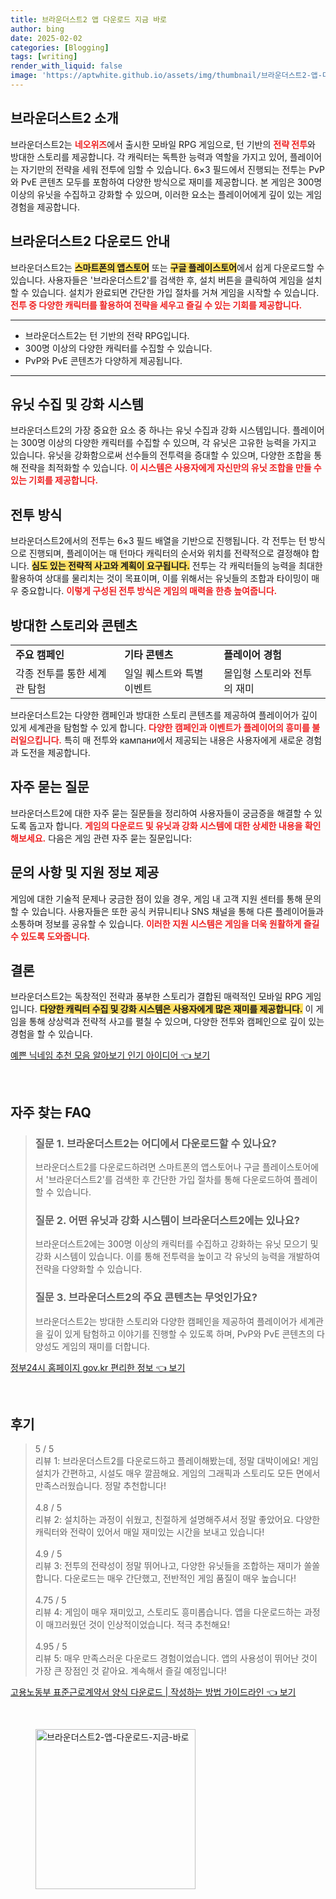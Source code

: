 ```yaml
---
title: 브라운더스트2 앱 다운로드 지금 바로
author: bing
date: 2025-02-02
categories: [Blogging]
tags: [writing]
render_with_liquid: false
image: 'https://aptwhite.github.io/assets/img/thumbnail/브라운더스트2-앱-다운로드-지금-바로.webp'
---
```



<h2 id='브라운더스트2_소개'>브라운더스트2 소개</h2>

<p>브라운더스트2는 <b><span style="color: #ee2323;">네오위즈</span></b>에서 출시한 모바일 RPG 게임으로, 턴 기반의 <b><span style="color: #ee2323;">전략 전투</span></b>와 방대한 스토리를 제공합니다. 각 캐릭터는 독특한 능력과 역할을 가지고 있어, 플레이어는 자기만의 전략을 세워 전투에 임할 수 있습니다. 6×3 필드에서 진행되는 전투는 PvP와 PvE 콘텐츠 모두를 포함하여 다양한 방식으로 재미를 제공합니다. 본 게임은 300명 이상의 유닛을 수집하고 강화할 수 있으며, 이러한 요소는 플레이어에게 깊이 있는 게임 경험을 제공합니다.</p>

<h2 id='다운로드_안내'>브라운더스트2 다운로드 안내</h2>

<p>브라운더스트2는 <b><span style="background-color: #ffe066;">스마트폰의 앱스토어</span></b> 또는 <b><span style="background-color: #ffe066;">구글 플레이스토어</span></b>에서 쉽게 다운로드할 수 있습니다. 사용자들은 '브라운더스트2'를 검색한 후, 설치 버튼을 클릭하여 게임을 설치할 수 있습니다. 설치가 완료되면 간단한 가입 절차를 거쳐 게임을 시작할 수 있습니다. <b><span style="color: #ee2323;">전투 중 다양한 캐릭터를 활용하여 전략을 세우고 즐길 수 있는 기회를 제공합니다.</span></b></p>

<hr />

<ul>
    <li>브라운더스트2는 턴 기반의 전략 RPG입니다.</li>
    <li>300명 이상의 다양한 캐릭터를 수집할 수 있습니다.</li>
    <li>PvP와 PvE 콘텐츠가 다양하게 제공됩니다.</li>
</ul>

<hr />

<h2 id='유닛_시스템'>유닛 수집 및 강화 시스템</h2>

<p>브라운더스트2의 가장 중요한 요소 중 하나는 유닛 수집과 강화 시스템입니다. 플레이어는 300명 이상의 다양한 캐릭터를 수집할 수 있으며, 각 유닛은 고유한 능력을 가지고 있습니다. 유닛을 강화함으로써 선수들의 전투력을 증대할 수 있으며, 다양한 조합을 통해 전략을 최적화할 수 있습니다. <b><span style="color: #ee2323;">이 시스템은 사용자에게 자신만의 유닛 조합을 만들 수 있는 기회를 제공합니다.</span></b></p>

<h2 id='전투_방식'>전투 방식</h2>

<p>브라운더스트2에서의 전투는 6×3 필드 배열을 기반으로 진행됩니다. 각 전투는 턴 방식으로 진행되며, 플레이어는 매 턴마다 캐릭터의 순서와 위치를 전략적으로 결정해야 합니다. <b><span style="background-color: #ffe066;">심도 있는 전략적 사고와 계획이 요구됩니다.</span></b> 전투는 각 캐릭터들의 능력을 최대한 활용하여 상대를 물리치는 것이 목표이며, 이를 위해서는 유닛들의 조합과 타이밍이 매우 중요합니다. <b><span style="color: #ee2323;">이렇게 구성된 전투 방식은 게임의 매력을 한층 높여줍니다.</span></b></p>

<h2 id='스토리_콘텐츠'>방대한 스토리와 콘텐츠</h2>

<table>
    <tr>
        <td><b>주요 캠페인</b></td>
        <td><b>기타 콘텐츠</b></td>
        <td><b>플레이어 경험</b></td>
    </tr>
    <tr>
        <td>각종 전투를 통한 세계관 탐험</td>
        <td>일일 퀘스트와 특별 이벤트</td>
        <td>몰입형 스토리와 전투의 재미</td>
    </tr>
</table>

<p>브라운더스트2는 다양한 캠페인과 방대한 스토리 콘텐츠를 제공하여 플레이어가 깊이 있게 세계관을 탐험할 수 있게 합니다. <b><span style="color: #ee2323;">다양한 캠페인과 이벤트가 플레이어의 흥미를 불러일으킵니다.</span></b> 특히 매 전투와 кампани에서 제공되는 내용은 사용자에게 새로운 경험과 도전을 제공합니다.</p>

<h2 id='자주_묻는_질문'>자주 묻는 질문</h2>

<p>브라운더스트2에 대한 자주 묻는 질문들을 정리하여 사용자들이 궁금증을 해결할 수 있도록 돕고자 합니다. <b><span style="color: #ee2323;">게임의 다운로드 및 유닛과 강화 시스템에 대한 상세한 내용을 확인해보세요.</span></b> 다음은 게임 관련 자주 묻는 질문입니다:</p>

<h2 id='문의사항_제공'>문의 사항 및 지원 정보 제공</h2>

<p>게임에 대한 기술적 문제나 궁금한 점이 있을 경우, 게임 내 고객 지원 센터를 통해 문의할 수 있습니다. 사용자들은 또한 공식 커뮤니티나 SNS 채널을 통해 다른 플레이어들과 소통하며 정보를 공유할 수 있습니다. <b><span style="color: #ee2323;">이러한 지원 시스템은 게임을 더욱 원활하게 즐길 수 있도록 도와줍니다.</span></b></p>

<h2 id='결론'>결론</h2>

<p>브라운더스트2는 독창적인 전략과 풍부한 스토리가 결합된 매력적인 모바일 RPG 게임입니다. <b><span style="background-color: #ffe066;">다양한 캐릭터 수집 및 강화 시스템은 사용자에게 많은 재미를 제공합니다.</span></b> 이 게임을 통해 상상력과 전략적 사고를 펼칠 수 있으며, 다양한 전투와 캠페인으로 깊이 있는 경험을 할 수 있습니다.</p>


<p><a class="click-button" title="예쁜 닉네임 추천 모음 알아보기 인기 아이디어" href="https://aptwhite.github.io/posts/%EC%98%88%EC%81%9C-%EB%8B%89%EB%84%A4%EC%9E%84-%EC%B6%94%EC%B2%9C-%EB%AA%A8%EC%9D%8C-%EC%95%8C%EC%95%84%EB%B3%B4%EA%B8%B0-%EC%9D%B8%EA%B8%B0-%EC%95%84%EC%9D%B4%EB%94%94%EC%96%B4/" rel="dofollow">예쁜 닉네임 추천 모음 알아보기 인기 아이디어 👈 보기</a></p><br>
<h2 id='자주_찾는_FAQ'>자주 찾는 FAQ</h2>
<div itemscope="" itemtype="https://schema.org/FAQPage"> 
<blockquote> 
<div itemscope="" itemprop="mainEntity" itemtype="https://schema.org/Question"> 
<h3 itemprop="name">질문 1. 브라운더스트2는 어디에서 다운로드할 수 있나요?</h3> 
<div itemscope="" itemprop="acceptedAnswer" itemtype="https://schema.org/Answer"> 
<span itemprop="text"> 
<p>브라운더스트2를 다운로드하려면 스마트폰의 앱스토어나 구글 플레이스토어에서 '브라운더스트2'를 검색한 후 간단한 가입 절차를 통해 다운로드하여 플레이할 수 있습니다.</p> 
</span> 
</div> 
</div> 
<div itemscope="" itemprop="mainEntity" itemtype="https://schema.org/Question"> 
<h3 itemprop="name">질문 2. 어떤 유닛과 강화 시스템이 브라운더스트2에는 있나요?</h3> 
<div itemscope="" itemprop="acceptedAnswer" itemtype="https://schema.org/Answer"> 
<span itemprop="text"> 
<p>브라운더스트2에는 300명 이상의 캐릭터를 수집하고 강화하는 유닛 모으기 및 강화 시스템이 있습니다. 이를 통해 전투력을 높이고 각 유닛의 능력을 개발하여 전략을 다양화할 수 있습니다.</p> 
</span> 
</div> 
</div> 
<div itemscope="" itemprop="mainEntity" itemtype="https://schema.org/Question"> 
<h3 itemprop="name">질문 3. 브라운더스트2의 주요 콘텐츠는 무엇인가요?</h3> 
<div itemscope="" itemprop="acceptedAnswer" itemtype="https://schema.org/Answer"> 
<span itemprop="text"> 
<p>브라운더스트2는 방대한 스토리와 다양한 캠페인을 제공하여 플레이어가 세계관을 깊이 있게 탐험하고 이야기를 진행할 수 있도록 하며, PvP와 PvE 콘텐츠의 다양성도 게임의 재미를 더합니다.</p> 
</span> 
</div> 
</div> 
</blockquote> 
</div>
<p><a class="click-button" title="정부24시 홈페이지 gov.kr 편리한 정보" href="https://aptwhite.github.io/posts/%EC%A0%95%EB%B6%8024%EC%8B%9C-%ED%99%88%ED%8E%98%EC%9D%B4%EC%A7%80-gov.kr-%ED%8E%B8%EB%A6%AC%ED%95%9C-%EC%A0%95%EB%B3%B4/" rel="dofollow">정부24시 홈페이지 gov.kr 편리한 정보 👈 보기</a></p><br>
<h2 id='후기'>후기</h2>
<div itemscope itemtype="https://schema.org/Product">
  <blockquote>
  <div itemprop="review" itemscope itemtype="https://schema.org/Review">
      <div itemprop="reviewRating" itemscope itemtype="https://schema.org/Rating"> <span itemprop="ratingValue">5</span> / <span itemprop="bestRating">5</span> </div>
      <span itemprop="reviewBody">리뷰 1: 브라운더스트2를 다운로드하고 플레이해봤는데, 정말 대박이에요! 게임 설치가 간편하고, 시설도 매우 깔끔해요. 게임의 그래픽과 스토리도 모든 면에서 만족스러웠습니다. 정말 추천합니다!</span>
  </div>
  <br>
  <div itemprop="review" itemscope itemtype="https://schema.org/Review">
      <div itemprop="reviewRating" itemscope itemtype="https://schema.org/Rating"> <span itemprop="ratingValue">4.8</span> / <span itemprop="bestRating">5</span> </div>
      <span itemprop="reviewBody">리뷰 2: 설치하는 과정이 쉬웠고, 친절하게 설명해주셔서 정말 좋았어요. 다양한 캐릭터와 전략이 있어서 매일 재미있는 시간을 보내고 있습니다!</span>
  </div>
  <br>
  <div itemprop="review" itemscope itemtype="https://schema.org/Review">
      <div itemprop="reviewRating" itemscope itemtype="https://schema.org/Rating"> <span itemprop="ratingValue">4.9</span> / <span itemprop="bestRating">5</span> </div>
      <span itemprop="reviewBody">리뷰 3: 전투의 전략성이 정말 뛰어나고, 다양한 유닛들을 조합하는 재미가 쏠쏠합니다. 다운로드는 매우 간단했고, 전반적인 게임 품질이 매우 높습니다!</span>
  </div>
  <br>
  <div itemprop="review" itemscope itemtype="https://schema.org/Review">
      <div itemprop="reviewRating" itemscope itemtype="https://schema.org/Rating"> <span itemprop="ratingValue">4.75</span> / <span itemprop="bestRating">5</span> </div>
      <span itemprop="reviewBody">리뷰 4: 게임이 매우 재미있고, 스토리도 흥미롭습니다. 앱을 다운로드하는 과정이 매끄러웠던 것이 인상적이었습니다. 적극 추천해요!</span>
  </div>
  <br>
  <div itemprop="review" itemscope itemtype="https://schema.org/Review">
      <div itemprop="reviewRating" itemscope itemtype="https://schema.org/Rating"> <span itemprop="ratingValue">4.95</span> / <span itemprop="bestRating">5</span> </div>
      <span itemprop="reviewBody">리뷰 5: 매우 만족스러운 다운로드 경험이었습니다. 앱의 사용성이 뛰어난 것이 가장 큰 장점인 것 같아요. 계속해서 즐길 예정입니다!</span>
  </div>
  </blockquote>
</div>
<p><a class="click-button" title="고용노동부 표준근로계약서 양식 다운로드 | 작성하는 방법 가이드라인" href="https://aptwhite.github.io/posts/%EA%B3%A0%EC%9A%A9%EB%85%B8%EB%8F%99%EB%B6%80-%ED%91%9C%EC%A4%80%EA%B7%BC%EB%A1%9C%EA%B3%84%EC%95%BD%EC%84%9C-%EC%96%91%EC%8B%9D-%EB%8B%A4%EC%9A%B4%EB%A1%9C%EB%93%9C-%EC%9E%91%EC%84%B1%ED%95%98%EB%8A%94-%EB%B0%A9%EB%B2%95-%EA%B0%80%EC%9D%B4%EB%93%9C%EB%9D%BC%EC%9D%B8/" rel="dofollow">고용노동부 표준근로계약서 양식 다운로드 | 작성하는 방법 가이드라인 👈 보기</a></p><br>
<figure class="image"><img src="https://aptwhite.github.io/assets/img/thumbnail/브라운더스트2-앱-다운로드-지금-바로.webp" alt="브라운더스트2-앱-다운로드-지금-바로" width="256" height="256"></figure>